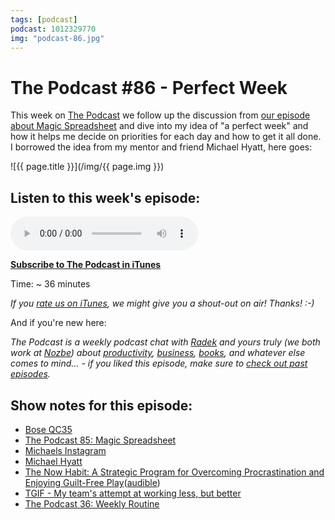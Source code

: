 ```yaml
---
tags: [podcast]
podcast: 1012329770
img: "podcast-86.jpg"
---
```


# The Podcast #86 - Perfect Week

This week on [The Podcast][p] we follow up the discussion from [our episode about Magic Spreadsheet](/podcast-85) and dive into my idea of "a perfect week" and how it helps me decide on priorities for each day and how to get it all done. I borrowed the idea from my mentor and friend Michael Hyatt, here goes:

<!--More-->

![{{ page.title }}](/img/{{ page.img }})

## Listen to this week's episode:

<audio controls>
<source src="https://files.nozbe.com/podcast/086.mp3" type="audio/mpeg">
</audio>

**[Subscribe to The Podcast in iTunes][i]**

Time: ~ 36 minutes

*If you [rate us on iTunes][i], we might give you a shout-out on air! Thanks! :-)*

And if you're new here:

*The Podcast is a weekly podcast chat with [Radek][r] and yours truly (we both work at [Nozbe][n]) about [productivity](/productivity), [business](/business), [books](/books), and whatever else comes to mind… - if you liked this episode, make sure to [check out past episodes](/podcast).*

## Show notes for this episode:

  * [Bose QC35](https://www.amazon.com/Bose-QuietComfort-Wireless-Headphones-Cancelling/dp/B01E3SNO3E)
  * [The Podcast 85: Magic Spreadsheet](/podcast-85)
  * [Michaels Instagram](https://www.instagram.com/msliwinski/)
  * [Michael Hyatt](https://michaelhyatt.com/)
  * [The Now Habit: A Strategic Program for Overcoming Procrastination and Enjoying Guilt-Free Play](https://www.amazon.com/Now-Habit-Overcoming-Procrastination-Guilt-Free/dp/1585425524/)([audible](http://www.audible.com/pd/Self-Development/The-Now-Habit-Audiobook/B002V8L1ES/ref=a_search_c4_1_1_srTtl?qid=1488272296&sr=1-1))
  * [TGIF - My team's attempt at working less, but better](/tgif/)
  * [The Podcast 36: Weekly Routine](/podcast-36)

[e]: /podcast-86
[p]: /podcast
[n]: https://michael.gratis/nozbe
[r]: https://michael.gratis/radex
[i]: https://michael.gratis/thepodcast
[o]: https://michael.gratis/ipadonly

[pm]: http://productivemag.com/